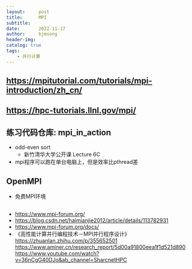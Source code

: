 ```yaml
---
layout:     post
title:      MPI
subtitle:   
date:       2022-11-17
author:     bjmsong
header-img: 
catalog: true
tags:
    - 并行计算
---
```

## https://mpitutorial.com/tutorials/mpi-introduction/zh_cn/

## https://hpc-tutorials.llnl.gov/mpi/

## 练习代码仓库: mpi_in_action
- odd-even sort
    + 新竹清华大学公开课 Lecture 6C
- mpi程序可以跑在单台电脑上，但是效率比pthread差

## OpenMPI
- 免费MPI环境

## 
- https://www.mpi-forum.org/
- https://blog.csdn.net/haimianjie2012/article/details/113782931
- https://www.mpi-forum.org/docs/
- 《高性能计算并行编程技术－MPI并行程序设计》
https://zhuanlan.zhihu.com/p/355652501
https://www.aminer.cn/research_report/5d00a91800eea1f1d521d890
https://www.youtube.com/watch?v=36nCgG40DJo&ab_channel=SharcnetHPC


